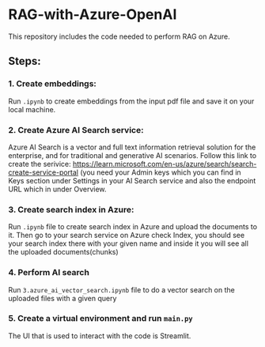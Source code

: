 # RAG-with-Azure-OpenAI
This repository includes the code needed to perform RAG on Azure.

## **Steps:**
### 1. Create embeddings:
   Run `.ipynb` to create embeddings from the input pdf file and save it on your local machine.
### 2. Create Azure AI Search service:
   Azure AI Search is a vector and full text information retrieval solution for the enterprise, and for traditional and generative AI scenarios.
   Follow this link to create the serivice: https://learn.microsoft.com/en-us/azure/search/search-create-service-portal
   (you need your Admin keys which you can find in Keys section under Settings in your AI Search service and also the endpoint URL which in under Overview.
### 3. Create search index in Azure:
   Run `.ipynb` file to create search index in Azure and upload the documents to it. Then go to your search service on Azure check Index, you should see your search index there with your given name    and inside it you will see all the uploaded documents(chunks)
### 4. Perform AI search
   Run `3.azure_ai_vector_search.ipynb` file to do a vector search on the uploaded files with a given query
   
### 5. Create a virtual environment and run `main.py`
   
The UI that is used to interact with the code is Streamlit.
